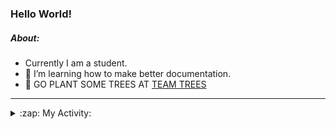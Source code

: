 ### Hello World!

##### About:
- Currently I am a student.
- 🌱 I’m learning how to make better documentation.
- 🌱 GO PLANT SOME TREES AT [TEAM TREES](https://teamtrees.org/)

---
<details>
  <summary>:zap: My Activity:</summary>
  
<!--START_SECTION:waka-->
![Code Time](http://img.shields.io/badge/Code%20Time-1%2C077%20hrs%2048%20mins-blue)

**I'm a Night 🦉** 

```text
🌞 Morning                1568 commits        ██░░░░░░░░░░░░░░░░░░░░░░░   09.92 % 
🌆 Daytime                5133 commits        ████████░░░░░░░░░░░░░░░░░   32.48 % 
🌃 Evening                4606 commits        ███████░░░░░░░░░░░░░░░░░░   29.15 % 
🌙 Night                  4496 commits        ███████░░░░░░░░░░░░░░░░░░   28.45 % 
```
📅 **I'm Most Productive on Wednesday** 

```text
Monday                   2328 commits        ████░░░░░░░░░░░░░░░░░░░░░   14.73 % 
Tuesday                  1928 commits        ███░░░░░░░░░░░░░░░░░░░░░░   12.20 % 
Wednesday                3684 commits        ██████░░░░░░░░░░░░░░░░░░░   23.31 % 
Thursday                 2146 commits        ███░░░░░░░░░░░░░░░░░░░░░░   13.58 % 
Friday                   1564 commits        ██░░░░░░░░░░░░░░░░░░░░░░░   09.90 % 
Saturday                 1456 commits        ██░░░░░░░░░░░░░░░░░░░░░░░   09.21 % 
Sunday                   2697 commits        ████░░░░░░░░░░░░░░░░░░░░░   17.07 % 
```


📊 **This Week I Spent My Time On** 

```text
🔥 Editors: 
VS Code                  8 hrs 54 mins       █████████████████████████   100.00 % 

🐱‍💻 Projects: 
CSF22                    5 hrs 20 mins       ███████████████░░░░░░░░░░   60.05 % 
praise                   3 hrs 33 mins       ██████████░░░░░░░░░░░░░░░   39.95 % 
```


 Last Updated on 27/03/2023 17:08:41 UTC
<!--END_SECTION:waka-->
</details>
